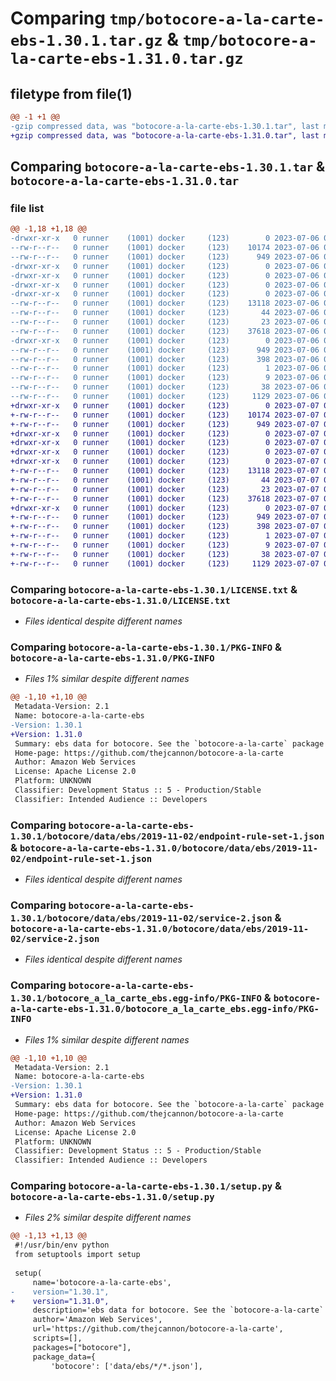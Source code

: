 # Comparing `tmp/botocore-a-la-carte-ebs-1.30.1.tar.gz` & `tmp/botocore-a-la-carte-ebs-1.31.0.tar.gz`

## filetype from file(1)

```diff
@@ -1 +1 @@
-gzip compressed data, was "botocore-a-la-carte-ebs-1.30.1.tar", last modified: Thu Jul  6 01:45:01 2023, max compression
+gzip compressed data, was "botocore-a-la-carte-ebs-1.31.0.tar", last modified: Fri Jul  7 01:43:52 2023, max compression
```

## Comparing `botocore-a-la-carte-ebs-1.30.1.tar` & `botocore-a-la-carte-ebs-1.31.0.tar`

### file list

```diff
@@ -1,18 +1,18 @@
-drwxr-xr-x   0 runner    (1001) docker     (123)        0 2023-07-06 01:45:01.962752 botocore-a-la-carte-ebs-1.30.1/
--rw-r--r--   0 runner    (1001) docker     (123)    10174 2023-07-06 01:45:01.000000 botocore-a-la-carte-ebs-1.30.1/LICENSE.txt
--rw-r--r--   0 runner    (1001) docker     (123)      949 2023-07-06 01:45:01.962752 botocore-a-la-carte-ebs-1.30.1/PKG-INFO
-drwxr-xr-x   0 runner    (1001) docker     (123)        0 2023-07-06 01:45:01.962752 botocore-a-la-carte-ebs-1.30.1/botocore/
-drwxr-xr-x   0 runner    (1001) docker     (123)        0 2023-07-06 01:45:01.962752 botocore-a-la-carte-ebs-1.30.1/botocore/data/
-drwxr-xr-x   0 runner    (1001) docker     (123)        0 2023-07-06 01:45:01.962752 botocore-a-la-carte-ebs-1.30.1/botocore/data/ebs/
-drwxr-xr-x   0 runner    (1001) docker     (123)        0 2023-07-06 01:45:01.962752 botocore-a-la-carte-ebs-1.30.1/botocore/data/ebs/2019-11-02/
--rw-r--r--   0 runner    (1001) docker     (123)    13118 2023-07-06 01:44:40.000000 botocore-a-la-carte-ebs-1.30.1/botocore/data/ebs/2019-11-02/endpoint-rule-set-1.json
--rw-r--r--   0 runner    (1001) docker     (123)       44 2023-07-06 01:44:40.000000 botocore-a-la-carte-ebs-1.30.1/botocore/data/ebs/2019-11-02/examples-1.json
--rw-r--r--   0 runner    (1001) docker     (123)       23 2023-07-06 01:44:40.000000 botocore-a-la-carte-ebs-1.30.1/botocore/data/ebs/2019-11-02/paginators-1.json
--rw-r--r--   0 runner    (1001) docker     (123)    37618 2023-07-06 01:44:40.000000 botocore-a-la-carte-ebs-1.30.1/botocore/data/ebs/2019-11-02/service-2.json
-drwxr-xr-x   0 runner    (1001) docker     (123)        0 2023-07-06 01:45:01.962752 botocore-a-la-carte-ebs-1.30.1/botocore_a_la_carte_ebs.egg-info/
--rw-r--r--   0 runner    (1001) docker     (123)      949 2023-07-06 01:45:01.000000 botocore-a-la-carte-ebs-1.30.1/botocore_a_la_carte_ebs.egg-info/PKG-INFO
--rw-r--r--   0 runner    (1001) docker     (123)      398 2023-07-06 01:45:01.000000 botocore-a-la-carte-ebs-1.30.1/botocore_a_la_carte_ebs.egg-info/SOURCES.txt
--rw-r--r--   0 runner    (1001) docker     (123)        1 2023-07-06 01:45:01.000000 botocore-a-la-carte-ebs-1.30.1/botocore_a_la_carte_ebs.egg-info/dependency_links.txt
--rw-r--r--   0 runner    (1001) docker     (123)        9 2023-07-06 01:45:01.000000 botocore-a-la-carte-ebs-1.30.1/botocore_a_la_carte_ebs.egg-info/top_level.txt
--rw-r--r--   0 runner    (1001) docker     (123)       38 2023-07-06 01:45:01.962752 botocore-a-la-carte-ebs-1.30.1/setup.cfg
--rw-r--r--   0 runner    (1001) docker     (123)     1129 2023-07-06 01:45:01.000000 botocore-a-la-carte-ebs-1.30.1/setup.py
+drwxr-xr-x   0 runner    (1001) docker     (123)        0 2023-07-07 01:43:52.515281 botocore-a-la-carte-ebs-1.31.0/
+-rw-r--r--   0 runner    (1001) docker     (123)    10174 2023-07-07 01:43:52.000000 botocore-a-la-carte-ebs-1.31.0/LICENSE.txt
+-rw-r--r--   0 runner    (1001) docker     (123)      949 2023-07-07 01:43:52.515281 botocore-a-la-carte-ebs-1.31.0/PKG-INFO
+drwxr-xr-x   0 runner    (1001) docker     (123)        0 2023-07-07 01:43:52.515281 botocore-a-la-carte-ebs-1.31.0/botocore/
+drwxr-xr-x   0 runner    (1001) docker     (123)        0 2023-07-07 01:43:52.515281 botocore-a-la-carte-ebs-1.31.0/botocore/data/
+drwxr-xr-x   0 runner    (1001) docker     (123)        0 2023-07-07 01:43:52.515281 botocore-a-la-carte-ebs-1.31.0/botocore/data/ebs/
+drwxr-xr-x   0 runner    (1001) docker     (123)        0 2023-07-07 01:43:52.515281 botocore-a-la-carte-ebs-1.31.0/botocore/data/ebs/2019-11-02/
+-rw-r--r--   0 runner    (1001) docker     (123)    13118 2023-07-07 01:43:28.000000 botocore-a-la-carte-ebs-1.31.0/botocore/data/ebs/2019-11-02/endpoint-rule-set-1.json
+-rw-r--r--   0 runner    (1001) docker     (123)       44 2023-07-07 01:43:28.000000 botocore-a-la-carte-ebs-1.31.0/botocore/data/ebs/2019-11-02/examples-1.json
+-rw-r--r--   0 runner    (1001) docker     (123)       23 2023-07-07 01:43:28.000000 botocore-a-la-carte-ebs-1.31.0/botocore/data/ebs/2019-11-02/paginators-1.json
+-rw-r--r--   0 runner    (1001) docker     (123)    37618 2023-07-07 01:43:28.000000 botocore-a-la-carte-ebs-1.31.0/botocore/data/ebs/2019-11-02/service-2.json
+drwxr-xr-x   0 runner    (1001) docker     (123)        0 2023-07-07 01:43:52.515281 botocore-a-la-carte-ebs-1.31.0/botocore_a_la_carte_ebs.egg-info/
+-rw-r--r--   0 runner    (1001) docker     (123)      949 2023-07-07 01:43:52.000000 botocore-a-la-carte-ebs-1.31.0/botocore_a_la_carte_ebs.egg-info/PKG-INFO
+-rw-r--r--   0 runner    (1001) docker     (123)      398 2023-07-07 01:43:52.000000 botocore-a-la-carte-ebs-1.31.0/botocore_a_la_carte_ebs.egg-info/SOURCES.txt
+-rw-r--r--   0 runner    (1001) docker     (123)        1 2023-07-07 01:43:52.000000 botocore-a-la-carte-ebs-1.31.0/botocore_a_la_carte_ebs.egg-info/dependency_links.txt
+-rw-r--r--   0 runner    (1001) docker     (123)        9 2023-07-07 01:43:52.000000 botocore-a-la-carte-ebs-1.31.0/botocore_a_la_carte_ebs.egg-info/top_level.txt
+-rw-r--r--   0 runner    (1001) docker     (123)       38 2023-07-07 01:43:52.515281 botocore-a-la-carte-ebs-1.31.0/setup.cfg
+-rw-r--r--   0 runner    (1001) docker     (123)     1129 2023-07-07 01:43:52.000000 botocore-a-la-carte-ebs-1.31.0/setup.py
```

### Comparing `botocore-a-la-carte-ebs-1.30.1/LICENSE.txt` & `botocore-a-la-carte-ebs-1.31.0/LICENSE.txt`

 * *Files identical despite different names*

### Comparing `botocore-a-la-carte-ebs-1.30.1/PKG-INFO` & `botocore-a-la-carte-ebs-1.31.0/PKG-INFO`

 * *Files 1% similar despite different names*

```diff
@@ -1,10 +1,10 @@
 Metadata-Version: 2.1
 Name: botocore-a-la-carte-ebs
-Version: 1.30.1
+Version: 1.31.0
 Summary: ebs data for botocore. See the `botocore-a-la-carte` package for more info.
 Home-page: https://github.com/thejcannon/botocore-a-la-carte
 Author: Amazon Web Services
 License: Apache License 2.0
 Platform: UNKNOWN
 Classifier: Development Status :: 5 - Production/Stable
 Classifier: Intended Audience :: Developers
```

### Comparing `botocore-a-la-carte-ebs-1.30.1/botocore/data/ebs/2019-11-02/endpoint-rule-set-1.json` & `botocore-a-la-carte-ebs-1.31.0/botocore/data/ebs/2019-11-02/endpoint-rule-set-1.json`

 * *Files identical despite different names*

### Comparing `botocore-a-la-carte-ebs-1.30.1/botocore/data/ebs/2019-11-02/service-2.json` & `botocore-a-la-carte-ebs-1.31.0/botocore/data/ebs/2019-11-02/service-2.json`

 * *Files identical despite different names*

### Comparing `botocore-a-la-carte-ebs-1.30.1/botocore_a_la_carte_ebs.egg-info/PKG-INFO` & `botocore-a-la-carte-ebs-1.31.0/botocore_a_la_carte_ebs.egg-info/PKG-INFO`

 * *Files 1% similar despite different names*

```diff
@@ -1,10 +1,10 @@
 Metadata-Version: 2.1
 Name: botocore-a-la-carte-ebs
-Version: 1.30.1
+Version: 1.31.0
 Summary: ebs data for botocore. See the `botocore-a-la-carte` package for more info.
 Home-page: https://github.com/thejcannon/botocore-a-la-carte
 Author: Amazon Web Services
 License: Apache License 2.0
 Platform: UNKNOWN
 Classifier: Development Status :: 5 - Production/Stable
 Classifier: Intended Audience :: Developers
```

### Comparing `botocore-a-la-carte-ebs-1.30.1/setup.py` & `botocore-a-la-carte-ebs-1.31.0/setup.py`

 * *Files 2% similar despite different names*

```diff
@@ -1,13 +1,13 @@
 #!/usr/bin/env python
 from setuptools import setup
 
 setup(
     name='botocore-a-la-carte-ebs',
-    version="1.30.1",
+    version="1.31.0",
     description='ebs data for botocore. See the `botocore-a-la-carte` package for more info.',
     author='Amazon Web Services',
     url='https://github.com/thejcannon/botocore-a-la-carte',
     scripts=[],
     packages=["botocore"],
     package_data={
         'botocore': ['data/ebs/*/*.json'],
```

